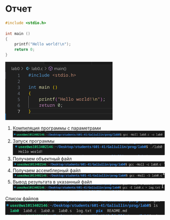 # Отчет
```c
#include <stdio.h>

int main ()
{
    printf("Hello world!\n");
    return 0;
}
```
![Мой скриншот1](pix/1.png)

1. Компиляция программы с параметрами\
![Мой скриншот2](pix/2.png)
2. Запуск программы\
![Мой скриншот3](pix/3.png)
3. Получаем объектный файл\
![Мой скриншот4](pix/4.png)
4. Получаем ассемблерный файл\
![Мой скриншот5](pix/5.png)
5. Вывод результата в указанный файл \
![Мой скриншот6](pix/6.png)

Список файлов\
![Мой скриншот7](pix/7.png)
